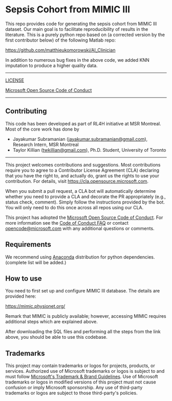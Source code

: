 # Sepsis Cohort from MIMIC III

This repo provides code for generating the sepsis cohort from MIMIC III dataset. Our main goal is to facilitate reproducibility of results in the literature. This is a purely python repo based on (a corrected version by the first contributor below) of the following Matlab repo:

https://github.com/matthieukomorowski/AI_Clinician

In addition to numerous bug fixes in the above code, we added KNN imputation to produce a higher quality data.

---

[LICENSE](https://github.com/microsoft/mimic_sepsis/blob/master/LICENSE)



[Microsoft Open Source Code of Conduct](https://opensource.microsoft.com/codeofconduct)

---

## Contributing

This code has been developed as part of RL4H initiative at MSR Montreal. Most of the core work has done by

- Jayakumar Subramanian (jayakumar.subramanian@gmail.com), Research Intern, MSR Montreal
- Taylor Killian (twkillian@gmail.com), Ph.D. Student, University of Toronto

---

This project welcomes contributions and suggestions.  Most contributions require you to agree to a
Contributor License Agreement (CLA) declaring that you have the right to, and actually do, grant us
the rights to use your contribution. For details, visit https://cla.opensource.microsoft.com.

When you submit a pull request, a CLA bot will automatically determine whether you need to provide
a CLA and decorate the PR appropriately (e.g., status check, comment). Simply follow the instructions
provided by the bot. You will only need to do this once across all repos using our CLA.

This project has adopted the [Microsoft Open Source Code of Conduct](https://opensource.microsoft.com/codeofconduct/).
For more information see the [Code of Conduct FAQ](https://opensource.microsoft.com/codeofconduct/faq/) or
contact [opencode@microsoft.com](mailto:opencode@microsoft.com) with any additional questions or comments.

## Requirements

We recommend using [Anaconda](https://docs.anaconda.com/anaconda/install/) distribution for python dependencies. (complete list will be added.)


## How to use

You need to first set up and configure MIMIC III database. The details are provided here:

https://mimic.physionet.org/

Remark that MIMIC is publicly available; however, accessing MIMIC requires additional steps which are explained above. 

After downloading the SQL files and performing all the steps from the link above, you should be able to use this codebase. 

## Trademarks

This project may contain trademarks or logos for projects, products, or services. Authorized use of Microsoft 
trademarks or logos is subject to and must follow 
[Microsoft's Trademark & Brand Guidelines](https://www.microsoft.com/en-us/legal/intellectualproperty/trademarks/usage/general).
Use of Microsoft trademarks or logos in modified versions of this project must not cause confusion or imply Microsoft sponsorship.
Any use of third-party trademarks or logos are subject to those third-party's policies.
